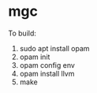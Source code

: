 # mgc

To build:

1. sudo apt install opam
2. opam init
3. opam config env
4. opam install llvm
5. make
